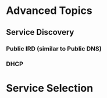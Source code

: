 
# Advanced Topics

## Service Discovery
<!-- [[[ -->
### Public IRD (similar to Public DNS)

### DHCP

<!-- ]]] -->


# Service Selection
<!-- [[[1 -->
<!-- ]]]1 -->

